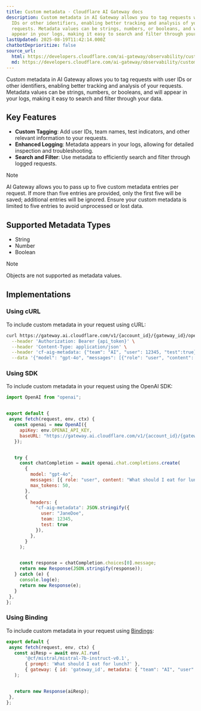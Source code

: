 ```yaml
---
title: Custom metadata · Cloudflare AI Gateway docs
description: Custom metadata in AI Gateway allows you to tag requests with user
  IDs or other identifiers, enabling better tracking and analysis of your
  requests. Metadata values can be strings, numbers, or booleans, and will
  appear in your logs, making it easy to search and filter through your data.
lastUpdated: 2025-08-19T11:42:14.000Z
chatbotDeprioritize: false
source_url:
  html: https://developers.cloudflare.com/ai-gateway/observability/custom-metadata/
  md: https://developers.cloudflare.com/ai-gateway/observability/custom-metadata/index.md
---
```


Custom metadata in AI Gateway allows you to tag requests with user IDs or other identifiers, enabling better tracking and analysis of your requests. Metadata values can be strings, numbers, or booleans, and will appear in your logs, making it easy to search and filter through your data.

## Key Features

* **Custom Tagging**: Add user IDs, team names, test indicators, and other relevant information to your requests.
* **Enhanced Logging**: Metadata appears in your logs, allowing for detailed inspection and troubleshooting.
* **Search and Filter**: Use metadata to efficiently search and filter through logged requests.

Note

AI Gateway allows you to pass up to five custom metadata entries per request. If more than five entries are provided, only the first five will be saved; additional entries will be ignored. Ensure your custom metadata is limited to five entries to avoid unprocessed or lost data.

## Supported Metadata Types

* String
* Number
* Boolean

Note

Objects are not supported as metadata values.

## Implementations

### Using cURL

To include custom metadata in your request using cURL:

```bash
curl https://gateway.ai.cloudflare.com/v1/{account_id}/{gateway_id}/openai/chat/completions \
  --header 'Authorization: Bearer {api_token}' \
  --header 'Content-Type: application/json' \
  --header 'cf-aig-metadata: {"team": "AI", "user": 12345, "test":true}' \
  --data '{"model": "gpt-4o", "messages": [{"role": "user", "content": "What should I eat for lunch?"}]}'
```

### Using SDK

To include custom metadata in your request using the OpenAI SDK:

```javascript
import OpenAI from "openai";


export default {
 async fetch(request, env, ctx) {
   const openai = new OpenAI({
     apiKey: env.OPENAI_API_KEY,
     baseURL: "https://gateway.ai.cloudflare.com/v1/{account_id}/{gateway_id}/openai",
   });


   try {
     const chatCompletion = await openai.chat.completions.create(
       {
         model: "gpt-4o",
         messages: [{ role: "user", content: "What should I eat for lunch?" }],
         max_tokens: 50,
       },
       {
         headers: {
           "cf-aig-metadata": JSON.stringify({
             user: "JaneDoe",
             team: 12345,
             test: true
           }),
         },
       }
     );


     const response = chatCompletion.choices[0].message;
     return new Response(JSON.stringify(response));
   } catch (e) {
     console.log(e);
     return new Response(e);
   }
 },
};
```

### Using Binding

To include custom metadata in your request using [Bindings](https://developers.cloudflare.com/workers/runtime-apis/bindings/):

```javascript
export default {
 async fetch(request, env, ctx) {
   const aiResp = await env.AI.run(
       '@cf/mistral/mistral-7b-instruct-v0.1',
       { prompt: 'What should I eat for lunch?' },
       { gateway: { id: 'gateway_id', metadata: { "team": "AI", "user": 12345, "test": true} } }
   );


   return new Response(aiResp);
 },
};
```
